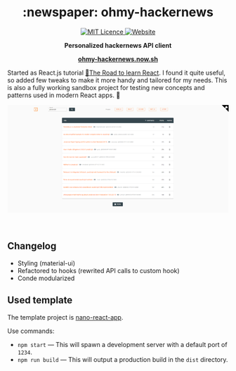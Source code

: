 <h1 align="center">:newspaper: ohmy-hackernews</h1>

<p align="center">
   <a href="https://opensource.org/licenses/mit-license.php">
     <img alt="MIT Licence" src="https://badges.frapsoft.com/os/mit/mit.svg?v=103" />
  </a>
   <a href="https://ohmy-hackernews.now.sh">
     <img alt="Website" src="https://img.shields.io/website?down_color=lightgrey&down_message=offline&style=plastic&up_color=green&up_message=online&url=https%3A%2F%2Fohmy-hackernews.now.sh%2F">
  </a>
</p>
<p align="center">
  <b>Personalized hackernews API client</b>
</p>

<p align="center">
   <a href="https://ohmy-hackernews.now.sh">
     <b>ohmy-hackernews.now.sh </b>
  </a>
</p>

Started as React.js tutorial [📓The Road to learn React](https://github.com/the-road-to-learn-react/the-road-to-learn-react). I found it quite useful, so added few tweaks to make it more handy and tailored for my needs. This is also a fully working sandbox project for testing new concepts and patterns used in modern React apps. :construction:

![screenshot](https://raw.githubusercontent.com/qaraluch/ohmy-hackernews/master/images/screenshot.png)

<br />

## Changelog

- Styling (material-ui)
- Refactored to hooks (rewrited API calls to custom hook)
- Conde modularized

## Used template

The template project is [nano-react-app](https://github.com/adrianmcli/nano-react-app).

Use commands:

- `npm start` — This will spawn a development server with a default port of `1234`.
- `npm run build` — This will output a production build in the `dist` directory.
